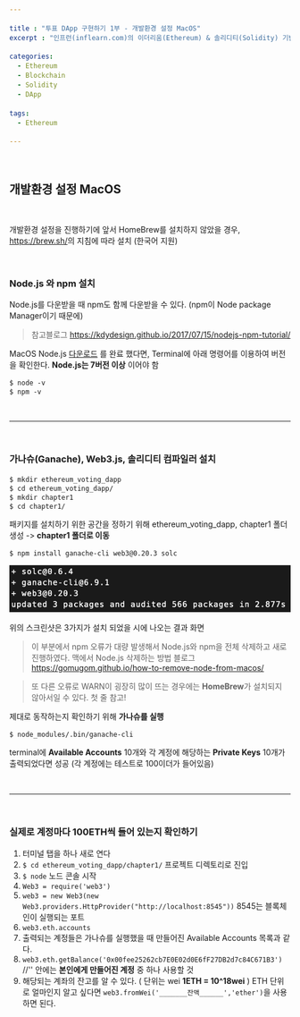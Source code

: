 ```yaml
---

title : "투표 DApp 구현하기 1부 - 개발환경 설정 MacOS"
excerpt : "인프런(inflearn.com)의 이더리움(Ethereum) & 솔리디티(Solidity) 기반의 투표 DApp 구현하기를 수강하며 정리한 포스팅. MacOS 개발환경 설정에 관하여"

categories:
  - Ethereum
  - Blockchain
  - Solidity
  - DApp

tags:
  - Ethereum

---
```


<br/>

개발환경 설정 MacOS
-------------------

<br/>

개발환경 설정을 진행하기에 앞서 HomeBrew를 설치하지 않았을 경우, <https://brew.sh/>의 지침에 따라 설치 (한국어 지원)

<br/>

### **Node.js** 와 **npm** 설치
  Node.js를 다운받을 때 npm도 함께 다운받을 수 있다. (npm이 Node package Manager이기 때문에)

  > 참고블로그 <https://kdydesign.github.io/2017/07/15/nodejs-npm-tutorial/>

  MacOS Node.js [다운로드](https://nodejs.org/en/) 를 완료 했다면, Terminal에 아래 명령어를 이용하여 버전을 확인한다. **Node.js는 7버전 이상** 이어야 함
```
$ node -v
$ npm -v
```

<br/>

* * *

<br/>

### **가나슈**(Ganache), **Web3.js**, **솔리디티 컴파일러** 설치
```
$ mkdir ethereum_voting_dapp
$ cd ethereum_voting_dapp/
$ mkdir chapter1
$ cd chapter1/
```
패키지를 설치하기 위한 공간을 정하기 위해 ethereum_voting_dapp, chapter1 폴더 생성 -> **chapter1 폴더로 이동**

```
$ npm install ganache-cli web3@0.20.3 solc
```
![솔리디티 컴파일러 가나슈 웹3 결과 스샷](/assets/voting1.png)

위의 스크린샷은 3가지가 설치 되었을 시에 나오는 결과 화면

> 이 부분에서 npm 오류가 대량 발생해서 Node.js와 npm을 전체 삭제하고 새로 진행하였다. 맥에서 Node.js 삭제하는 방법 블로그 <https://gomugom.github.io/how-to-remove-node-from-macos/>

> 또 다른 오류로 WARN이 굉장히 많이 뜨는 경우에는 **HomeBrew**가 설치되지 않아서일 수 있다. 첫 줄 참고!

제대로 동작하는지 확인하기 위해 **가나슈를 실행**
```
$ node_modules/.bin/ganache-cli
```

terminal에 **Available Accounts** 10개와 각 계정에 해당하는 **Private Keys** 10개가 출력되었다면 성공 (각 계정에는 테스트로 100이더가 들어있음)

<br/>

* * *

<br/>

### 실제로 계정마다 100ETH씩 들어 있는지 확인하기

  1. 터미널 탭을 하나 새로 연다
  2. `$ cd ethereum_voting_dapp/chapter1/` 프로젝트 디렉토리로 진입
  3. `$ node` 노드 콘솔 시작
  4. `Web3 = require('web3')`
  5. `web3 = new Web3(new Web3.providers.HttpProvider("http://localhost:8545"))` 8545는 블록체인이 실행되는 포트
  6. `web3.eth.accounts`
  7. 출력되는 계정들은 가나슈를 실행했을 때 만들어진 Available Accounts 목록과 같다.
  8. `web3.eth.getBalance('0x00fee25262cb7E0E02d0E6fF27DB2d7c84C671B3')` //'' 안에는 **본인에게 만들어진 계정** 중 하나 사용할 것
  9. 해당되는 계좌의 잔고를 알 수 있다. ( 단위는 wei **1ETH = 10^18wei** )
    ETH 단위로 얼마인지 알고 싶다면 `web3.fromWei('_______잔액______','ether')`을 사용하면 된다.


<br/>
<br/>
